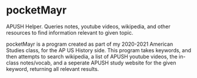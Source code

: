 # pocketMayr
 APUSH Helper. Queries notes, youtube videos, wikipedia, and other resources to find information relevant to given topic.

pocketMayr is a program created as part of my 2020-2021 American Studies class, for the AP US History side. This program takes keywords, and then attempts to search wikipedia, a list of APUSH youtube videos, the in-class notes/vocab, and a seperate APUSH study website for the given keyword, returning all relevant results. 

